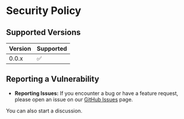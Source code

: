 # Security Policy

## Supported Versions

| Version | Supported          |
| ------- | ------------------ |
| 0.0.x   | :white_check_mark: |


## Reporting a Vulnerability

- **Reporting Issues:** If you encounter a bug or have a feature request, please open an issue on our [GitHub Issues](https://github.com/SanPen/ESIOS/issues) page.

You can also start a discussion.
